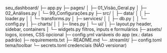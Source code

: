seu_dashboard/
├─ app.py
├─ pages/
│  ├─ 01_Visão_Geral.py
│  ├─ 02_Análises.py
│  └─ 99_Configurações.py
├─ src/
│  ├─ data/
│  │  ├─ loader.py
│  │  └─ transforms.py
│  ├─ services/
│  │  ├─ db.py
│  │  └─ config.py
│  ├─ charts/
│  │  ├─ lines.py
│  └─ ui/
│     ├─ layout.py            header, sidebar, containers
│     └─ widgets.py           filtros, inputs e formulários
├─ assets/                    logos, ícones, CSS opcional
├─ config.yml                 variáveis do app (ex.: datas padrão)
├─ requirements.txt
├─ README.md
└─ .streamlit/
   ├─ config.toml             tema/toolbar
   └─ secrets.toml            credenciais (NÃO versionar)